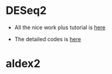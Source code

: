 # DESeq2

* All the nice work plus tutorial is [here](DESeq2.md)

* The detailed codes is [here](DESeq2.Rmd)

# aldex2
